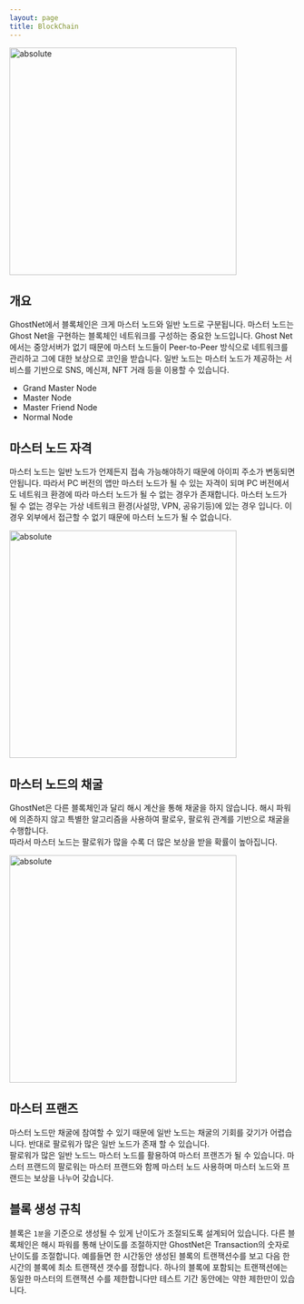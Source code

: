 ```yaml
---
layout: page
title: BlockChain
---
```


  <img width="400" data-action="zoom" src='{{ "/assets/imgs/masternetwork.png" | relative_url }}' alt='absolute'> 
              
## 개요
GhostNet에서 블록체인은 크게 마스터 노드와 일반 노드로 구분됩니다. 마스터 노드는 Ghost Net을 구현하는 블록체인 네트워크를 구성하는 중요한 노드입니다. Ghost Net에서는 중앙서버가 없기 때문에 마스터 노드들이 Peer-to-Peer 방식으로 네트워크를 관리하고 그에 대한 보상으로 코인을 받습니다. 일반 노드는 마스터 노드가 제공하는 서비스를 기반으로 SNS, 메신져, NFT 거래 등을 이용할 수 있습니다.

- Grand Master Node
- Master Node
- Master Friend Node
- Normal Node  

## 마스터 노드 자격
마스터 노드는 일반 노드가 언제든지 접속 가능해야하기 때문에 아이피 주소가 변동되면 안됩니다. 따라서 PC 버전의 앱만 마스터 노드가 될 수 있는 자격이 되며 PC 버전에서도 네트워크 환경에 따라 마스터 노드가 될 수 없는 경우가 존재합니다. 
마스터 노드가 될 수 없는 경우는 가상 네트워크 환경(사설망, VPN, 공유기등)에 있는 경우 입니다. 이 경우 외부에서 접근할 수 없기 때문에 마스터 노드가 될 수 없습니다.  

<img width="400" data-action="zoom" src='{{ "/assets/imgs/masternetwork2.png" | relative_url }}' alt='absolute'> 
    
## 마스터 노드의 채굴
GhostNet은 다른 블록체인과 달리 해시 계산을 통해 채굴을 하지 않습니다. 해시 파워에 의존하지 않고 특별한 알고리즘을 사용하여 팔로우, 팔로워 관계를 기반으로 채굴을 수행합니다.  
따라서 마스터 노드는 팔로워가 많을 수록 더 많은 보상을 받을 확률이 높아집니다.

<img width="400" data-action="zoom" src='{{ "/assets/imgs/masternetwork3.png" | relative_url }}' alt='absolute'> 

## 마스터 프랜즈
마스터 노드만 채굴에 참여할 수 있기 때문에 일반 노드는 채굴의 기회를 갖기가 어렵습니다. 
반대로 팔로워가 많은 일반 노드가 존재 할 수 있습니다.  
팔로워가 많은 일반 노드느 마스터 노드를 활용하여 마스터 프랜즈가 될 수 있습니다.
마스터 프랜드의 팔로워는 마스터 프랜드와 함께 마스터 노드 사용하며 마스터 노드와 프랜드는 보상을 나누어 갖습니다.  

## 블록 생성 규칙
블록은 `1분`을 기준으로 생성될 수 있게 난이도가 조절되도록 설계되어 있습니다. 다른 블록체인은 해시 파워를 통해 난이도를 조절하지만 GhostNet은 Transaction의 숫자로 난이도를 조절합니다. 예를들면 한 시간동안 생성된 블록의 트랜잭션수를 보고 다음 한시간의 블록에 최소 트랜잭션 갯수를 정합니다.
하나의 블록에 포함되는 트랜잭션에는 동일한 마스터의 트랜잭션 수를 제한합니다만 테스트 기간 동안에는 약한 제한만이 있습니다.  
